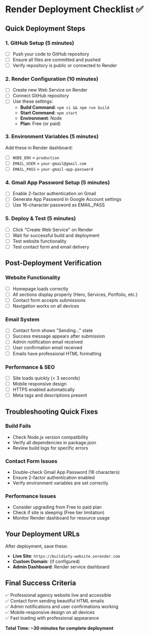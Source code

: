 # Render Deployment Checklist ✅

## Quick Deployment Steps

### 1. GitHub Setup (5 minutes)
- [ ] Push your code to GitHub repository
- [ ] Ensure all files are committed and pushed
- [ ] Verify repository is public or connected to Render

### 2. Render Configuration (10 minutes)
- [ ] Create new Web Service on Render
- [ ] Connect GitHub repository
- [ ] Use these settings:
  - **Build Command**: `npm ci && npm run build`
  - **Start Command**: `npm start`
  - **Environment**: Node
  - **Plan**: Free (or paid)

### 3. Environment Variables (5 minutes)
Add these in Render dashboard:
- [ ] `NODE_ENV` = `production`
- [ ] `EMAIL_USER` = `your-gmail@gmail.com`
- [ ] `EMAIL_PASS` = `your-gmail-app-password`

### 4. Gmail App Password Setup (5 minutes)
- [ ] Enable 2-factor authentication on Gmail
- [ ] Generate App Password in Google Account settings
- [ ] Use 16-character password as EMAIL_PASS

### 5. Deploy & Test (5 minutes)
- [ ] Click "Create Web Service" on Render
- [ ] Wait for successful build and deployment
- [ ] Test website functionality
- [ ] Test contact form and email delivery

## Post-Deployment Verification

### Website Functionality
- [ ] Homepage loads correctly
- [ ] All sections display properly (Hero, Services, Portfolio, etc.)
- [ ] Contact form accepts submissions
- [ ] Navigation works on all devices

### Email System
- [ ] Contact form shows "Sending..." state
- [ ] Success message appears after submission
- [ ] Admin notification email received
- [ ] User confirmation email received
- [ ] Emails have professional HTML formatting

### Performance & SEO
- [ ] Site loads quickly (< 3 seconds)
- [ ] Mobile responsive design
- [ ] HTTPS enabled automatically
- [ ] Meta tags and descriptions present

## Troubleshooting Quick Fixes

### Build Fails
- Check Node.js version compatibility
- Verify all dependencies in package.json
- Review build logs for specific errors

### Contact Form Issues
- Double-check Gmail App Password (16 characters)
- Ensure 2-factor authentication enabled
- Verify environment variables are set correctly

### Performance Issues
- Consider upgrading from Free to paid plan
- Check if site is sleeping (Free tier limitation)
- Monitor Render dashboard for resource usage

## Your Deployment URLs
After deployment, save these:
- **Live Site**: `https://buildiofy-website.onrender.com`
- **Custom Domain**: (if configured)
- **Admin Dashboard**: Render service dashboard

## Final Success Criteria
✅ Professional agency website live and accessible  
✅ Contact form sending beautiful HTML emails  
✅ Admin notifications and user confirmations working  
✅ Mobile-responsive design on all devices  
✅ Fast loading with professional appearance  

**Total Time: ~30 minutes for complete deployment**